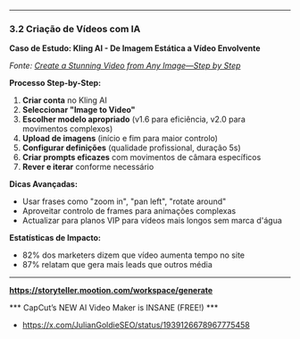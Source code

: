 


----
### 3.2 Criação de Vídeos com IA

**Caso de Estudo: Kling AI - De Imagem Estática a Vídeo Envolvente**

*Fonte: [Create a Stunning Video from Any Image—Step by Step](https://newsletter.futurepedia.io/p/create-a-stunning-video-from-any-image-step-by-step-06-17-2025)*

**Processo Step-by-Step:**
1. **Criar conta** no Kling AI
2. **Seleccionar "Image to Video"**
3. **Escolher modelo apropriado** (v1.6 para eficiência, v2.0 para movimentos complexos)
4. **Upload de imagens** (início e fim para maior controlo)
5. **Configurar definições** (qualidade profissional, duração 5s)
6. **Criar prompts eficazes** com movimentos de câmara específicos
7. **Rever e iterar** conforme necessário

**Dicas Avançadas:**
- Usar frases como "zoom in", "pan left", "rotate around"
- Aproveitar controlo de frames para animações complexas
- Actualizar para planos VIP para vídeos mais longos sem marca d'água

**Estatísticas de Impacto:**
- 82% dos marketers dizem que vídeo aumenta tempo no site
- 87% relatam que gera mais leads que outros média

---




**https://storyteller.mootion.com/workspace/generate**



*** CapCut’s NEW AI Video Maker is INSANE (FREE!) ***
-  https://x.com/JulianGoldieSEO/status/1939126678967775458
